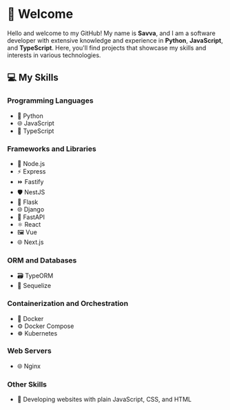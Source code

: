 # 👋 Welcome

Hello and welcome to my GitHub! My name is **Savva**, and I am a software developer with extensive knowledge and experience in **Python**, **JavaScript**, and **TypeScript**. Here, you'll find projects that showcase my skills and interests in various technologies.

## 💻 My Skills

<div class="skills-container">
  <div class="skill-section">
    <h3>Programming Languages</h3>
    <ul>
      <li>🐍 Python</li>
      <li>🌐 JavaScript</li>
      <li>📝 TypeScript</li>
    </ul>
  </div>

  <div class="skill-section">
    <h3>Frameworks and Libraries</h3>
    <ul>
      <li>🚀 Node.js</li>
      <li>⚡ Express</li>
      <li>⏩ Fastify</li>
      <li>🛡️ NestJS</li>
      <li>🧪 Flask</li>
      <li>🌐 Django</li>
      <li>🚀 FastAPI</li>
      <li>⚛️ React</li>
      <li>🖼️ Vue</li>
      <li>🌐 Next.js</li>
    </ul>
  </div>

  <div class="skill-section">
    <h3>ORM and Databases</h3>
    <ul>
      <li>🗃️ TypeORM</li>
      <li>💾 Sequelize</li>
    </ul>
  </div>

  <div class="skill-section">
    <h3>Containerization and Orchestration</h3>
    <ul>
      <li>🐳 Docker</li>
      <li>⚙️ Docker Compose</li>
      <li>☸️ Kubernetes</li>
    </ul>
  </div>

  <div class="skill-section">
    <h3>Web Servers</h3>
    <ul>
      <li>🌐 Nginx</li>
    </ul>
  </div>

  <div class="skill-section">
    <h3>Other Skills</h3>
    <ul>
      <li>🌟 Developing websites with plain JavaScript, CSS, and HTML</li>
    </ul>
  </div>
</div>

